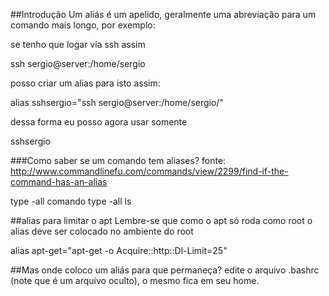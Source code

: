 ##Introdução
Um aliás é um apelido, geralmente uma abreviação para um comando 
mais longo, por exemplo:

se tenho que logar via ssh assim

   ssh sergio@server:/home/sergio

posso criar um alias para isto assim:

  alias sshsergio="ssh sergio@server:/home/sergio/"

dessa forma eu posso agora usar somente

  sshsergio

###Como saber se um comando tem aliases?
fonte: http://www.commandlinefu.com/commands/view/2299/find-if-the-command-has-an-alias

type -all comando
type -all ls

##alias para limitar o apt
Lembre-se que como o apt só roda como root o alias deve ser colocado
no ambiente do root

alias apt-get="apt-get -o Acquire::http::Dl-Limit=25"


##Mas onde coloco um aliás para que permaneça?
edite o arquivo .bashrc (note que é um arquivo oculto), o mesmo
fica em seu home.